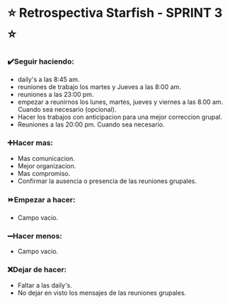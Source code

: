 # ⭐ Retrospectiva Starfish - SPRINT 3 ⭐

### ✔️Seguir haciendo: 
- daily's a las 8:45 am.
- reuniones de trabajo los martes y Jueves a las 8:00 am.
- reuniones a las 23:00 pm.
- empezar a reunirnos los lunes, martes, jueves y viernes a las 8.00 am. Cuando sea necesario (opcional).
- Hacer los trabajos con anticipacion para una mejor correccion grupal.
- Reuniones a las 20:00 pm. Cuando sea necesario.
### ➕Hacer mas: 
- Mas comunicacion.
- Mejor organizacion.
- Mas compromiso.
- Confirmar la ausencia o presencia de las reuniones grupales.
### ⏩Empezar a hacer: 
- Campo vacio.
### ➖Hacer menos: 
- Campo vacio.
### ❌Dejar de hacer: 
- Faltar a las daily's.
- No dejar en visto los mensajes de las reuniones grupales.